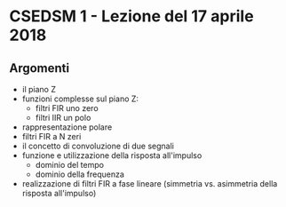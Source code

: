 # CSEDSM 1 - Lezione del 17 aprile 2018

## Argomenti

* il piano Z
* funzioni complesse sul piano Z:
  * filtri FIR uno zero
  * filtri IIR un polo
* rappresentazione polare
* filtri FIR a N zeri
* il concetto di convoluzione di due segnali
* funzione e utilizzazione della risposta all'impulso
  * dominio del tempo
  * dominio della frequenza
* realizzazione di filtri FIR a fase lineare
  (simmetria vs. asimmetria della risposta all'impulso)
